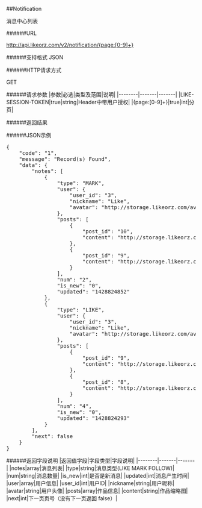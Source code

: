 ##Notification消息中心列表######URLhttp://api.likeorz.com/v2/notification/{page:[0-9]+}######支持格式JSON######HTTP请求方式GET######请求参数|参数|必选|类型及范围|说明|
|--------|-------|-------|
|LIKE-SESSION-TOKEN|true|string|Header中带用户授权|
|{page:[0-9]+}|true|int|分页|
######返回结果######JSON示例<pre>{
    "code": "1", 
    "message": "Record(s) Found", 
    "data": {
        "notes": [
            {
                "type": "MARK", 
                "user": {
                    "user_id": "3", 
                    "nickname": "Like", 
                    "avatar": "http://storage.likeorz.com/avatar_3_1427032014.jpg?imageView2/1/w/120/h/120/q/85"
                }, 
                "posts": [
                    {
                        "post_id": "10", 
                        "content": "http://storage.likeorz.com/580353ea2464ca8b_1422601844_w_1536_h_1024_4.jpg?imageView2/1/w/408/h/408/q/85"
                    }, 
                    {
                        "post_id": "9", 
                        "content": "http://storage.likeorz.com/0151411c8274f391_1422601702_w_1536_h_1536_4.jpg?imageView2/1/w/408/h/408/q/85"
                    }
                ], 
                "num": "2", 
                "is_new": "0", 
                "updated": "1428824852"
            }, 
            {
                "type": "LIKE", 
                "user": {
                    "user_id": "3", 
                    "nickname": "Like", 
                    "avatar": "http://storage.likeorz.com/avatar_3_1427032014.jpg?imageView2/1/w/120/h/120/q/85"
                }, 
                "posts": [
                    {
                        "post_id": "9", 
                        "content": "http://storage.likeorz.com/0151411c8274f391_1422601702_w_1536_h_1536_4.jpg?imageView2/1/w/408/h/408/q/85"
                    }, 
                    {
                        "post_id": "8", 
                        "content": "http://storage.likeorz.com/5970e13ec442384e_1422601189_w_1536_h_1536_4.jpg?imageView2/1/w/408/h/408/q/85"
                    }
                ], 
                "num": "4", 
                "is_new": "0", 
                "updated": "1428824293"
            }
        ], 
        "next": false
    }
}
</pre>######返回字段说明|返回值字段|字段类型|字段说明|
|--------|-------|-------|
|notes|array|消息列表|
|type|string|消息类型(LIKE MARK FOLLOW)|
|num|string|消息数量|
|is_new|int|是否是新消息|
|updated|int|消息产生时间|
|user|array|用户信息|
|user_id|int|用户ID|
|nickname|string|用户昵称|
|avatar|string|用户头像|
|posts|array|作品信息|
|content|string|作品缩略图|
|next|int|下一页页号（没有下一页返回 false）|